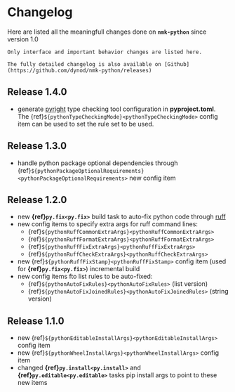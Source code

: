 # Changelog

Here are listed all the meaningfull changes done on **`nmk-python`** since version 1.0

```{note}
Only interface and important behavior changes are listed here.

The fully detailed changelog is also available on [Github](https://github.com/dynod/nmk-python/releases)
```

## Release 1.4.0

* generate [pyright](https://microsoft.github.io/pyright/#/) type checking tool configuration in **pyproject.toml**. The {ref}`${pythonTypeCheckingMode}<pythonTypeCheckingMode>` config item can be used to set the rule set to be used.

## Release 1.3.0

* handle python package optional dependencies through {ref}`${pythonPackageOptionalRequirements}<pythonPackageOptionalRequirements>` new config item

## Release 1.2.0

* new **{ref}`py.fix<py.fix>`** build task to auto-fix python code through [ruff](https://docs.astral.sh/ruff/linter/#fixes)
* new config items to specify extra args for ruff command lines:
  * {ref}`${pythonRuffCommonExtraArgs}<pythonRuffCommonExtraArgs>`
  * {ref}`${pythonRuffFormatExtraArgs}<pythonRuffFormatExtraArgs>`
  * {ref}`${pythonRuffFixExtraArgs}<pythonRuffFixExtraArgs>`
  * {ref}`${pythonRuffCheckExtraArgs}<pythonRuffCheckExtraArgs>`
* new {ref}`${pythonRuffFixStamp}<pythonRuffFixStamp>` config item (used for **{ref}`py.fix<py.fix>`**) incremental build
* new config items fto list rules to be auto-fixed:
  * {ref}`${pythonAutoFixRules}<pythonAutoFixRules>` (list version)
  * {ref}`${pythonAutoFixJoinedRules}<pythonAutoFixJoinedRules>` (string version)

## Release 1.1.0

* new {ref}`${pythonEditableInstallArgs}<pythonEditableInstallArgs>` config item
* new {ref}`${pythonWheelInstallArgs}<pythonWheelInstallArgs>` config item
* changed **{ref}`py.install<py.install>`** and **{ref}`py.editable<py.editable>`** tasks pip install args to point to these new items

